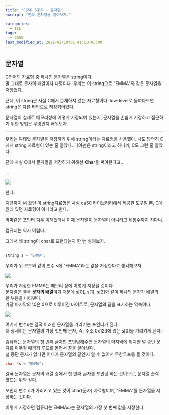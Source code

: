 ```yaml
---
title: "CS50 5주차 - 문자열"
excerpt: "진짜 문자열을 알아보자."

categories:
  - TIL
tags:
  - CS50
last_modified_at: 2021-02-10T01:41:00-05:00
---
```


## 문자열
  
C언어의 자료형 중 하나인 문자열은 string이다.  
말 그대로 문자의 배열이자 나열이다. 우리는 이 string으로 "EMMA"와 같은 문자열을 저장했다.
  
근데, 이 string은 사실 C에서 존재하지 않는 자료형이다.  low-level로 들여다보면 string은 다른 타입으로 저장되어있다.

문자열이 실제로 메모리상에 어떻게 저장되어 있는지, 문자열을 손쉽게 저장하고 접근하기 위한 방법은 무엇인지 배워보자.

- - -
  
우리는 여태껏 문자열을 저장하기 위해 string이라는 자료형을 사용했다. 나도 당연히 C에서 string 자료형이 있는 줄 알았다. 파이썬은 string이라고 하니까, C도 그런 줄 알았다.  

근데 사실 C에서 문자열을 저장하기 위해선 **Cha**r을 써야한다고..  

  
...      
  
![](https://drive.google.com/uc?id=1trPZuQla7nMfKiyWB11JtFxgB_oMjZGl)  
  
한다.  
  
지금까지 써 왔던 이 string자료형은 사실 cs50 라이브러리에서 제공한 도구일 뿐, C에 원래 있던 자료형이 아니라고 한다.

악마같은 포인터 겨우 이해했더니 이제 문자열이 문자열이 아니라고 뒤통수까지 치다니.  

컴퓨터는 역시 어렵다.

그래서 왜 string이 char로 표현되는지 한 번 살펴보자.  

```c

string s = "EMMA";

```

우리가 위 코드와 같이 변수 s에 "EMMA"라는 값을 저장한다고 생각해보자.  

![](https://drive.google.com/uc?id=1yddb04I6XRluLYhD8v397P7mGN_UeOoT)  
  
우리가 저장한 EMMA는 메모리 상에 이렇게 저장될 것이다.  
문자열은 결국 **문자의 배열**이기 때문에 s[0], s[1], s[2]와 같이 하나의 문자가 배열의 한 부분을 나타낸다.  
가장 마지막의 \0은 0으로 이루어진 바이트로, 문자열의 끝을 표시하는 약속이다.  
  
![](https://drive.google.com/uc?id=170o-6rMnFl_W-50SzXw8Sta280SjWgnN)  
  
여기서 변수s는 결국 이러한 문자열을 가리키는 포인터가 된다.  
더 상세히는 문자열의 가장 첫번째 문자, 즉, 주소 0x123에 있는 s[0]을 가리키게 된다.  

컴퓨터는 문자열의 첫 번째 글자만 포인팅해주면 문자열의 마지막에 위치한 널 종단 문자를 마주칠 때까지 루프를 돌면서 끝을 알아낸다.  
널 종단 문자가 없다면 어디가 문자열의 끝인지 알 수 없어서 무한루프를 돌 것이다.  

```c
char *s = "EMMA";
```

결국 문자열은 문자의 배열 중에서 첫 번째 글자를 포인팅 하는 것이므로, 문자열 출력 코드는 위와 같다.  

포인터 변수 s가 가리키고 있는 것이 char(문자) 자료형이며, "EMMA"를 문자열을 저장하는 것이다.  

이렇게 저장하면 컴퓨터는 EMMA라는 문자열의 가장 첫 번째 값을 저장한다. 
